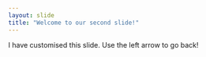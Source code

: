 ```yaml
---
layout: slide
title: "Welcome to our second slide!"
---
```

I have customised this slide.
Use the left arrow to go back!